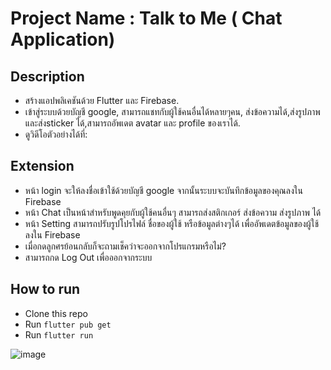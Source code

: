# Project Name : Talk to Me ( Chat Application) 

## Description
* สร้างแอปพลิเคชันด้วย Flutter และ Firebase.
* เข้าสู่ระบบด้วยบัญชี google, สามารถแชทกับผู้ใช้คนอื่นได้หลายๆคน,
  ส่งข้อความได้,ส่งรูปภาพและส่งsticker ได้,สามารถอัพเดต avatar และ profile ของเราได้.
* ดูวิดีโอตัวอย่างได้ที่: 

## Extension
* หน้า login จะให้ลงชื่อเข้าใช้ด้วยบัญชี google จากนั้นระบบจะบันทึกข้อมูลของคุณลงใน Firebase
* หน้า Chat เป็นหน้าสำหรับพูดคุยกับผู้ใช้คนอื่นๆ สามารถส่งสติกเกอร์ ส่งข้อความ ส่งรูปภาพ ได้
* หน้า Setting สามารถปรับรูปโปรไฟล์ ชื่อของผู้ใช้ หรือข้อมูลต่างๆได้ เพื่ออัพเดตข้อมูลของผู้ใช้ ลงใน Firebase
* เมื่อกดลูกศรย้อนกลับก็จะถามเช็คว่าจะออกจากโปรแกรมหรือไม่?
* สามารถกด Log Out เพื่อออกจากระบบ

## How to run
* Clone this repo
* Run `flutter pub get`
* Run `flutter run` 


![image](https://www.img.in.th/image/pXKaIv)

